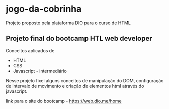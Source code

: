 # jogo-da-cobrinha
Projeto proposto pela plataforma DIO para o curso de HTML

## Projeto final do bootcamp HTL web developer

Conceitos aplicados de 
* HTML
* CSS
* Javascript - intermediário

Nesse projeto fixei alguns conceitos de manipulação do DOM, configuração de intervalo de movimento e criação de elementos html através do javascript.

link para o site do bootcamp - https://web.dio.me/home

